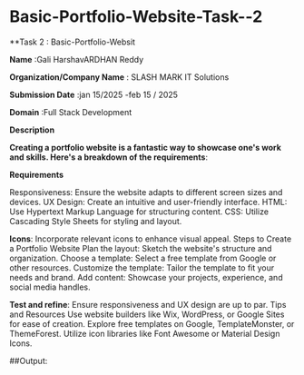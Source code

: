 # Basic-Portfolio-Website-Task--2


**Task 2                      : Basic-Portfolio-Websit

**Name**                      :Gali HarshavARDHAN Reddy

**Organization/Company Name** : SLASH MARK IT Solutions

**Submission Date**           :jan 15/2025 -feb 15 / 2025

**Domain**                    :Full Stack Development

**Description**


**Creating a portfolio website is a fantastic way to showcase one's work and skills. Here's a breakdown of the requirements**:

**Requirements**

Responsiveness: Ensure the website adapts to different screen sizes and devices.
UX Design: Create an intuitive and user-friendly interface.
HTML: Use Hypertext Markup Language for structuring content.
CSS: Utilize Cascading Style Sheets for styling and layout.

**Icons**: 
Incorporate relevant icons to enhance visual appeal.
Steps to Create a Portfolio Website
Plan the layout: Sketch the website's structure and organization.
Choose a template: Select a free template from Google or other resources.
Customize the template: Tailor the template to fit your needs and brand.
Add content: Showcase your projects, experience, and social media handles.

**Test and refine**:
Ensure responsiveness and UX design are up to par.
Tips and Resources
Use website builders like Wix, WordPress, or Google Sites for ease of creation.
Explore free templates on Google, TemplateMonster, or ThemeForest.
Utilize icon libraries like Font Awesome or Material Design Icons.

##Output:
